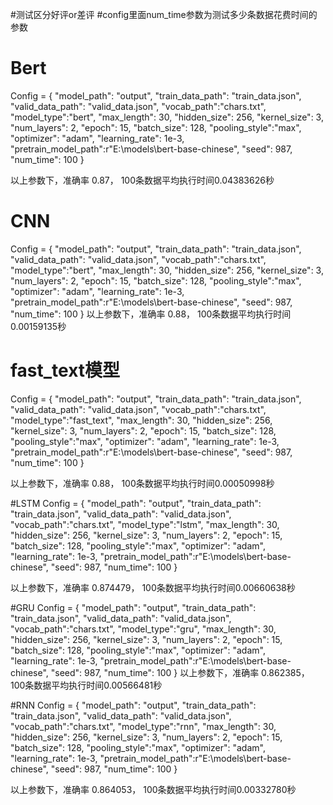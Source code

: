 #测试区分好评or差评
#config里面num_time参数为测试多少条数据花费时间的参数
# Bert
Config = {
    "model_path": "output",
    "train_data_path": "train_data.json",
    "valid_data_path": "valid_data.json",
    "vocab_path":"chars.txt",
    "model_type":"bert",
    "max_length": 30,
    "hidden_size": 256,
    "kernel_size": 3,
    "num_layers": 2,
    "epoch": 15,
    "batch_size": 128,
    "pooling_style":"max",
    "optimizer": "adam",
    "learning_rate": 1e-3,
    "pretrain_model_path":r"E:\models\bert-base-chinese",
    "seed": 987,
    "num_time": 100
}

以上参数下，准确率 0.87， 100条数据平均执行时间0.04383626秒
# CNN
Config = {
    "model_path": "output",
    "train_data_path": "train_data.json",
    "valid_data_path": "valid_data.json",
    "vocab_path":"chars.txt",
    "model_type":"bert",
    "max_length": 30,
    "hidden_size": 256,
    "kernel_size": 3,
    "num_layers": 2,
    "epoch": 15,
    "batch_size": 128,
    "pooling_style":"max",
    "optimizer": "adam",
    "learning_rate": 1e-3,
    "pretrain_model_path":r"E:\models\bert-base-chinese",
    "seed": 987,
    "num_time": 100
}
以上参数下，准确率 0.88， 100条数据平均执行时间0.00159135秒


# fast_text模型
Config = {
    "model_path": "output",
    "train_data_path": "train_data.json",
    "valid_data_path": "valid_data.json",
    "vocab_path":"chars.txt",
    "model_type":"fast_text",
    "max_length": 30,
    "hidden_size": 256,
    "kernel_size": 3,
    "num_layers": 2,
    "epoch": 15,
    "batch_size": 128,
    "pooling_style":"max",
    "optimizer": "adam",
    "learning_rate": 1e-3,
    "pretrain_model_path":r"E:\models\bert-base-chinese",
    "seed": 987,
    "num_time": 100
}

以上参数下，准确率 0.88， 100条数据平均执行时间0.00050998秒

#LSTM
Config = {
    "model_path": "output",
    "train_data_path": "train_data.json",
    "valid_data_path": "valid_data.json",
    "vocab_path":"chars.txt",
    "model_type":"lstm",
    "max_length": 30,
    "hidden_size": 256,
    "kernel_size": 3,
    "num_layers": 2,
    "epoch": 15,
    "batch_size": 128,
    "pooling_style":"max",
    "optimizer": "adam",
    "learning_rate": 1e-3,
    "pretrain_model_path":r"E:\models\bert-base-chinese",
    "seed": 987,
    "num_time": 100
}

以上参数下，准确率 0.874479， 100条数据平均执行时间0.00660638秒

#GRU
Config = {
    "model_path": "output",
    "train_data_path": "train_data.json",
    "valid_data_path": "valid_data.json",
    "vocab_path":"chars.txt",
    "model_type":"gru",
    "max_length": 30,
    "hidden_size": 256,
    "kernel_size": 3,
    "num_layers": 2,
    "epoch": 15,
    "batch_size": 128,
    "pooling_style":"max",
    "optimizer": "adam",
    "learning_rate": 1e-3,
    "pretrain_model_path":r"E:\models\bert-base-chinese",
    "seed": 987,
    "num_time": 100
}
以上参数下，准确率 0.862385， 100条数据平均执行时间0.00566481秒

#RNN
Config = {
    "model_path": "output",
    "train_data_path": "train_data.json",
    "valid_data_path": "valid_data.json",
    "vocab_path":"chars.txt",
    "model_type":"rnn",
    "max_length": 30,
    "hidden_size": 256,
    "kernel_size": 3,
    "num_layers": 2,
    "epoch": 15,
    "batch_size": 128,
    "pooling_style":"max",
    "optimizer": "adam",
    "learning_rate": 1e-3,
    "pretrain_model_path":r"E:\models\bert-base-chinese",
    "seed": 987,
    "num_time": 100
}

以上参数下，准确率 0.864053， 100条数据平均执行时间0.00332780秒


